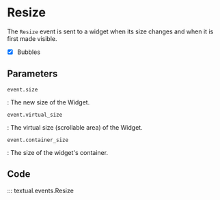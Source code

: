 # Resize

The `Resize` event is sent to a widget when its size changes and when it is first made visible.

- [x] Bubbles

## Parameters

`event.size`

: The new size of the Widget.

`event.virtual_size`

: The virtual size (scrollable area) of the Widget.

`event.container_size`

: The size of the widget's container.

## Code

::: textual.events.Resize

